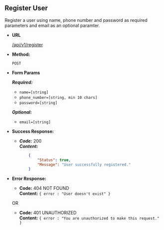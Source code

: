 **Register User**
----
  Register a user using name, phone number and password as required parameters and email as an optional paramter.

* **URL**

  <a href="">/api/v1/register</a>

* **Method:**

  `POST`
  
*  **Form Params**

   ***Required:***
    - `name=[string]`
    - `phone_number=[string, min 10 chars]`
    - `password=[string]`

    ***Optional:***
    - `email=[string]`

* **Success Response:**

  * ***Code:*** 200 <br />
    ***Content:*** 
    ```json 
        {
            "Status": true,
            "Message": "User successfully registered." 
        }
    ```
 
* **Error Response:**

  * **Code:** 404 NOT FOUND <br />
    **Content:** `{ error : "User doesn't exist" }`

  OR

  * **Code:** 401 UNAUTHORIZED <br />
    **Content:** `{ error : "You are unauthorized to make this request." }`